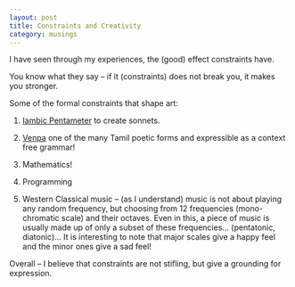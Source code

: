 ```yaml
---
layout: post
title: Constraints and Creativity
category: musings
---
```


I have seen through my experiences, the (good) effect  constraints have.

You know what they say – if it (constraints) does not break you, it makes you stronger.

Some of the formal constraints that shape art:

1. [Iambic Pentameter](http://en.wikipedia.org/wiki/Iambic_pentameter) to create sonnets. 

2. [Venpa](http://en.wikipedia.org/wiki/Venpa) one of the many Tamil poetic forms and expressible as a context free grammar!

3. Mathematics!

4. Programming

5. Western Classical music – (as I understand) music is not about playing any random frequency, but choosing from 12 frequencies (mono-chromatic scale) and their octaves. Even in this, a piece of music is usually made up of only a subset of these frequencies… (pentatonic, diatonic)… It is interesting to note that major scales give a happy feel and the minor ones give a sad feel!

Overall – I believe that constraints are not stifling, but give a grounding for expression.
